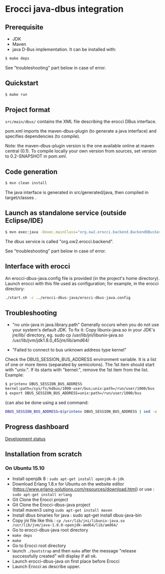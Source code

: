 # Erocci java-dbus integration

## Prerequisite

* JDK
* Maven
* java D-Bus implementation. It can be installed with:

```sh
$ make deps
```

See "troubleshooting" part below in case of error.

## Quickstart

```sh
$ make run
```

## Project format

`src/main/dbus/` contains the XML file describing the erocci DBus interface.

pom.xml imports the maven-dbus-plugin (to generate a java interface)
and specifies dependencies (to compile).

Note: the maven-dbus-plugin version is the one available online at
maven central (0.1). To compile locally your own version from sources,
set version to 0.2-SNAPSHOT in pom.xml.

## Code generation

```sh
$ mvn clean install
```
The java interface is generated in src/generated/java, then compiled in
target/classes .

## Launch as standalone service (outside Eclipse/IDE)

```sh
$ mvn exec:java -Dexec.mainClass="org.ow2.erocci.backend.BackendDBusService"
```

The dbus service is called "org.ow2.erocci.backend".

See "troubleshooting" part below in case of error.

## Interface with erocci

An erocci-dbus-java.config file is provided (in the project's home directory).
Launch erocci with this file used as configuration; for example, in the erocci directory:

```sh
./start.sh -c ../erocci-dbus-java/erocci-dbus-java.config
```

## Troubleshooting


* "no unix-java in java.library.path"
Generally occurs when you do not use your system's default JDK. To fix it:
Copy libunix-java.so in your JDK's jre/lib/<arch> directory, eg.
sudo cp /usr/lib/jni/libunix-java.so /usr/lib/jvm/jdk1.8.0_45/jre/lib/amd64/

* "Failed to connect to bus unknown address type kernel"

Check the DBUS_SESSION_BUS_ADDRESS environment variable. It is a list of one or more items (separated by semicolons).
The 1st item should start with "unix:". If its starts with "kernel:", remove the 1st item from the list.
Example:
```sh
$ printenv DBUS_SESSION_BUS_ADDRESS
kernel:path=/sys/fs/kdbus/1000-user/bus;unix:path=/run/user/1000/bus
$ export DBUS_SESSION_BUS_ADDRESS=unix:path=/run/user/1000/bus
```

(can also be done using a sed command:
```sh
DBUS_SESSION_BUS_ADDRESS=$(printenv DBUS_SESSION_BUS_ADDRESS | sed -e 's/kernel:.*;//' ).
```
## Progress dashboard
<a href="http://github.com/erocci/occiware/erocci-dbus-java/blob/master/doc/devstatus.md" class="module">Development status</a>

## Installation from scratch
### On Ubuntu 15.10
* Install openjdk 8 : ```sudo apt-get install openjdk-8-jdk``` 
* Download Erlang 1.8.x for Ubuntu on the website editor (https://www.erlang-solutions.com/resources/download.html) or use : 
```sudo apt-get install erlang```
* Git Clone the Erocci project
* Git Clone the Erocci-dbus-java project
* Install maven3 using  ```sudo apt-get install maven```
* Install dbus binaries for java : sudo apt-get install dbus-java-bin
* Copy jni file like this : ```cp /usr/lib/jni/libunix-java.so /usr/lib/jvm/java-1.8.0-openjdk-amd64/lib/amd64/```
* Go to erocci-dbus-java root directory
* ```make deps```
* ```make```
* Go to Erocci root directory
* launch ```./bootstrap``` and then ```make``` after the message "release successfully created" will display if all ok.
* Launch erocci-dbus-java on first place before Erocci
* Launch Erocci as describe upper.


